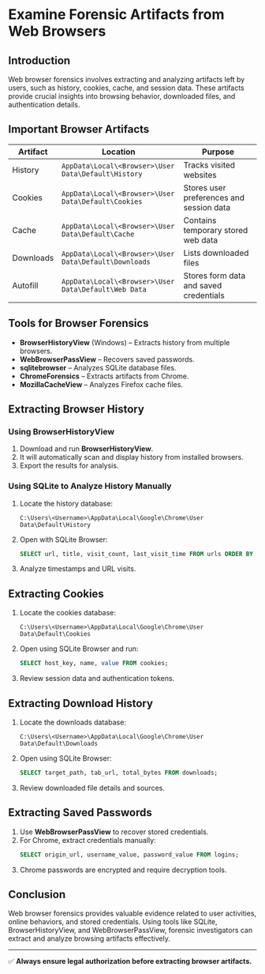 # Examine Forensic Artifacts from Web Browsers

## Introduction
Web browser forensics involves extracting and analyzing artifacts left by users, such as history, cookies, cache, and session data. These artifacts provide crucial insights into browsing behavior, downloaded files, and authentication details.

## Important Browser Artifacts
| Artifact | Location | Purpose |
|----------|---------|---------|
| History | `AppData\Local\<Browser>\User Data\Default\History` | Tracks visited websites |
| Cookies | `AppData\Local\<Browser>\User Data\Default\Cookies` | Stores user preferences and session data |
| Cache | `AppData\Local\<Browser>\User Data\Default\Cache` | Contains temporary stored web data |
| Downloads | `AppData\Local\<Browser>\User Data\Default\Downloads` | Lists downloaded files |
| Autofill | `AppData\Local\<Browser>\User Data\Default\Web Data` | Stores form data and saved credentials |

## Tools for Browser Forensics
- **BrowserHistoryView** (Windows) – Extracts history from multiple browsers.
- **WebBrowserPassView** – Recovers saved passwords.
- **sqlitebrowser** – Analyzes SQLite database files.
- **ChromeForensics** – Extracts artifacts from Chrome.
- **MozillaCacheView** – Analyzes Firefox cache files.

## Extracting Browser History
### Using BrowserHistoryView
1. Download and run **BrowserHistoryView**.
2. It will automatically scan and display history from installed browsers.
3. Export the results for analysis.

### Using SQLite to Analyze History Manually
1. Locate the history database:
   ```
   C:\Users\<Username>\AppData\Local\Google\Chrome\User Data\Default\History
   ```
2. Open with SQLite Browser:
   ```sql
   SELECT url, title, visit_count, last_visit_time FROM urls ORDER BY last_visit_time DESC;
   ```
3. Analyze timestamps and URL visits.

## Extracting Cookies
1. Locate the cookies database:
   ```
   C:\Users\<Username>\AppData\Local\Google\Chrome\User Data\Default\Cookies
   ```
2. Open using SQLite Browser and run:
   ```sql
   SELECT host_key, name, value FROM cookies;
   ```
3. Review session data and authentication tokens.

## Extracting Download History
1. Locate the downloads database:
   ```
   C:\Users\<Username>\AppData\Local\Google\Chrome\User Data\Default\Downloads
   ```
2. Open using SQLite Browser:
   ```sql
   SELECT target_path, tab_url, total_bytes FROM downloads;
   ```
3. Review downloaded file details and sources.

## Extracting Saved Passwords
1. Use **WebBrowserPassView** to recover stored credentials.
2. For Chrome, extract credentials manually:
   ```sql
   SELECT origin_url, username_value, password_value FROM logins;
   ```
3. Chrome passwords are encrypted and require decryption tools.

## Conclusion
Web browser forensics provides valuable evidence related to user activities, online behaviors, and stored credentials. Using tools like SQLite, BrowserHistoryView, and WebBrowserPassView, forensic investigators can extract and analyze browsing artifacts effectively.

---
✅ **Always ensure legal authorization before extracting browser artifacts.**
